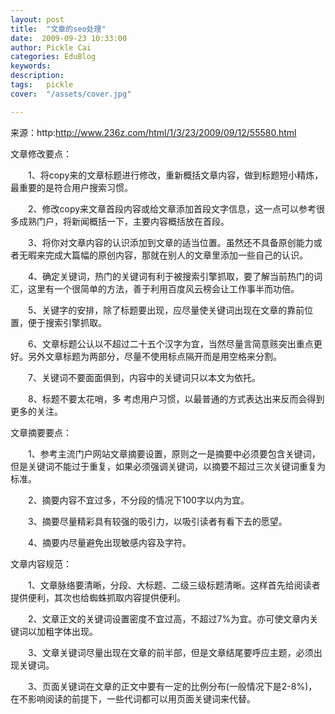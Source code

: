 ```yaml
---
layout: post  
title:  "文章的seo处理"
date:  2009-09-23 10:33:00
author: Pickle Cai  
categories: EduBlog  
keywords: 
description:   
tags:	pickle   
cover:  "/assets/cover.jpg"  

---
```


来源：http:http://www.236z.com/html/1/3/23/2009/09/12/55580.html



 





文章修改要点：

　　1、将copy来的文章标题进行修改，重新概括文章内容，做到标题短小精炼，最重要的是符合用户搜索习惯。



　　2、修改copy来文章首段内容或给文章添加首段文字信息，这一点可以参考很多成熟门户，将新闻概括一下，主要内容概括放在首段。



　　3、将你对文章内容的认识添加到文章的适当位置。虽然还不具备原创能力或者无暇来完成大篇幅的原创内容，那就在别人的文章里添加一些自己的认识。



　　4、确定关键词，热门的关键词有利于被搜索引擎抓取，要了解当前热门的词汇，这里有一个很简单的方法，善于利用百度风云榜会让工作事半而功倍。



　　5、关键字的安排，除了标题要出现，应尽量使关键词出现在文章的靠前位置，便于搜索引擎抓取。



　　6、文章标题公认以不超过二十五个汉字为宜，当然尽量言简意赅突出重点更好。另外文章标题为两部分，尽量不使用标点隔开而是用空格来分割。



　　7、关键词不要面面俱到，内容中的关键词只以本文为依托。



　　8、标题不要太花哨，多 考虑用户习惯，以最普通的方式表达出来反而会得到更多的关注。



 





文章摘要要点：

　　1、参考主流门户网站文章摘要设置，原则之一是摘要中必须要包含关键词，但是关键词不能过于重复，如果必须强调关键词，以摘要不超过三次关键词重复为标准。



　　2、摘要内容不宜过多，不分段的情况下100字以内为宜。



　　3、摘要尽量精彩具有较强的吸引力，以吸引读者有看下去的愿望。



　　4、摘要内尽量避免出现敏感内容及字符。



 





文章内容规范：

　　1、文章脉络要清晰，分段、大标题、二级三级标题清晰。这样首先给阅读者提供便利，其次也给蜘蛛抓取内容提供便利。



　　2、文章正文的关键词设置密度不宜过高，不超过7%为宜。亦可使文章内关键词以加粗字体出现。



　　3、文章关键词尽量出现在文章的前半部，但是文章结尾要呼应主题，必须出现关键词。



　　3、页面关键词在文章的正文中要有一定的比例分布(一般情况下是2-8%)，在不影响阅读的前提下，一些代词都可以用页面关键词来代替。



 



 



		    

